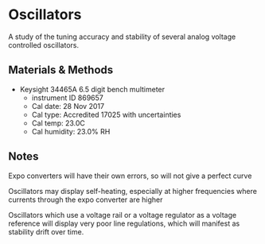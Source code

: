 # Oscillators

A study of the tuning accuracy and stability of several analog voltage controlled oscillators.

## Materials & Methods

* Keysight 34465A 6.5 digit bench multimeter
  * instrument ID 869657
  * Cal date: 28 Nov 2017
  * Cal type: Accredited 17025 with uncertainties
  * Cal temp: 23.0C
  * Cal humidity: 23.0% RH

## Notes

Expo converters will have their own errors, so will not give a perfect curve

Oscillators may display self-heating, especially at higher frequencies where currents through the expo converter are higher

Oscillators which use a voltage rail or a voltage regulator as a voltage reference will display very poor line regulations, which will manifest as stability drift over time.
